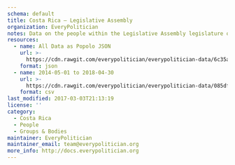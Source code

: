 ```yaml
---
schema: default
title: Costa Rica — Legislative Assembly
organization: EveryPolitician
notes: Data on the people within the Legislative Assembly legislature of Costa Rica.
resources:
  - name: All Data as Popolo JSON
    url: >-
      https://cdn.rawgit.com/everypolitician/everypolitician-data/6c35afddf2d44d3a231e9451627692f162d3d34f/data/Costa_Rica/Assembly/ep-popolo-v1.0.json
    format: json
  - name: 2014-05-01 to 2018-04-30
    url: >-
      https://cdn.rawgit.com/everypolitician/everypolitician-data/085df367dcd8319e828107a845256595fddb335c/data/Costa_Rica/Assembly/term-2014.csv
    format: csv
last_modified: 2017-03-03T21:13:19
license: ''
category:
  - Costa Rica
  - People
  - Groups & Bodies
maintainer: EveryPolitician
maintainer_email: team@everypolitician.org
more_info: http://docs.everypolitician.org
---
```

